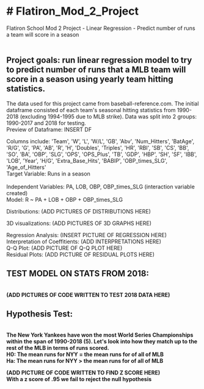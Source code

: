 <h1># Flatiron_Mod_2_Project</h1>
Flatiron School Mod 2 Project - Linear Regression - Predict number of runs a team will score in a season
<br><br>
<h2><b>Project goals: </b> run linear regression model to try to predict number of runs that a MLB team will score in a season using yearly team hitting statistics.<br></h2>
The data used for this project came from baseball-reference.com. The initial dataframe consisted of each team's seasonal hitting statistics from 1990-2018 (excluding 1994-1995 due to MLB strike). Data was split into 2 groups: 1990-2017 and 2018 for testing.<br>
Preview of Dataframe: INSERT DF<br>

Columns include: 'Team', 'W', 'L', 'W/L', 'GB', 'Abv', 'Num_Hitters', 'BatAge', 'R/G', 'G', 'PA', 'AB', 'R', 'H', 'Doubles', 'Triples', 'HR', 'RBI', 'SB', 'CS', 'BB', 'SO', 'BA', 'OBP', 'SLG', 'OPS', 'OPS_Plus', 'TB', 'GDP', 'HBP', 'SH', 'SF', 'IBB', 'LOB', 'Year', 'H/G', 'Extra_Base_Hits', 'BABIP', 'OBP_times_SLG', 'Age_of_Hitters'<br>
Target Variable: Runs in a season<br><br>
Independent Variables: PA, LOB, OBP, OBP_times_SLG (interaction variable created)<br>
Model: R ~ PA + LOB + OBP + OBP_times_SLG<br>

Distributions: (ADD PICTURES OF DISTRIBUTIONS HERE) <br>

3D visualizations: (ADD PICTURES OF 3D GRAPHS HERE) <br>

Regression Analysis: (INSERT PICTURE OF REGRESSION HERE)<br>
Interpretation of Coeffitients: (ADD INTERPRETATIONS HERE)<br>
Q-Q Plot: (ADD PICTURE OF Q-Q PLOT HERE) <br>
Residual Plots: (ADD PICTURE OF RESIDUAL PLOTS HERE)<br>

<h2><b> TEST MODEL ON STATS FROM 2018:</h2><br>
(ADD PICTURES OF CODE WRITTEN TO TEST 2018 DATA HERE)<br>

<h2>Hypothesis Test:</h2><br>
The New York Yankees have won the most World Series Championships within the span of 1990-2018 (5). Let's look into how they match up to the rest of the MLB in terms of runs scored.<br>
H0: The mean runs for NYY = the mean runs for of all of MLB<br>
Ha: The mean runs for NYY > the mean runs for of all of MLB<br>

(ADD PICTURE OF CODE WRITTEN TO FIND Z SCORE HERE)<br>
<b>With a z score of .95 we fail to reject the null hypothesis
